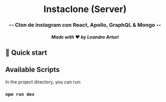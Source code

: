 <h1 align="center">
  Instaclone (Server)
</h1>

<h3 align="center">
  -- Clon de instagram con React, Apollo, GraphQL & Mongo --
</h3>

<h5 align="center">
  Made with ❤️ by Leandro Arturi
</h5>

## 🚀 Quick start

## Available Scripts

In the project directory, you can run:

### `npm run dev`
